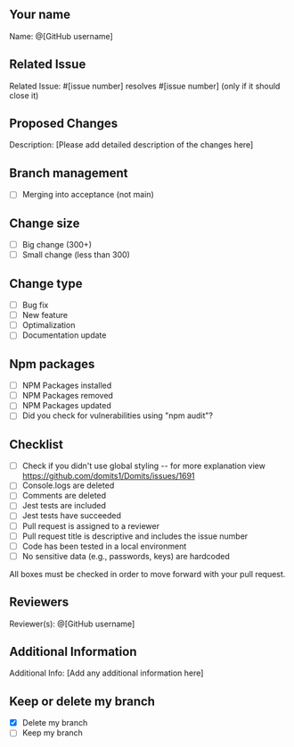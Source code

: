 ## Your name
Name: @[GitHub username]

## Related Issue
Related Issue: #[issue number] 
resolves #[issue number] (only if it should close it)

## Proposed Changes
Description: [Please add detailed description of the changes here]

## Branch management
- [ ] Merging into acceptance (not main)

## Change size
- [ ] Big change (300+)
- [ ] Small change (less than 300)

## Change type
- [ ] Bug fix
- [ ] New feature
- [ ] Optimalization
- [ ] Documentation update

## Npm packages 
- [ ] NPM Packages installed
- [ ] NPM Packages removed
- [ ] NPM Packages updated
- [ ] Did you check for vulnerabilities using "npm audit"?

## Checklist
- [ ] Check if you didn't use global styling -- for more explanation view https://github.com/domits1/Domits/issues/1691
- [ ] Console.logs are deleted
- [ ] Comments are deleted
- [ ] Jest tests are included
- [ ] Jest tests have succeeded
- [ ] Pull request is assigned to a reviewer
- [ ] Pull request title is descriptive and includes the issue number
- [ ] Code has been tested in a local environment
- [ ] No sensitive data (e.g., passwords, keys) are hardcoded

All boxes must be checked in order to move forward with your pull request.

## Reviewers
Reviewer(s): @[GitHub username]

## Additional Information
Additional Info: [Add any additional information here]

## Keep or delete my branch
- [x] Delete my branch
- [ ] Keep my branch
